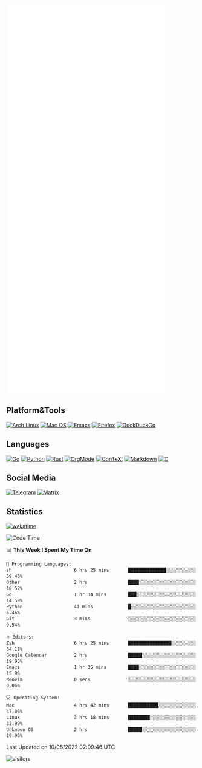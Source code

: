 ![Metrics](https://github.com/SteamedFish/SteamedFish/blob/master/github-metrics.svg)

## Platform&Tools

[![Arch Linux](https://img.shields.io/badge/ArchLinux-1793D1?logo=arch-linux&logoColor=fff&style=flat-square)](https://archlinux.org/)
[![Mac OS](https://img.shields.io/badge/MacOS-000000?style=flat-square&logo=macos&logoColor=F0F0F0)](https://www.apple.com/macos/)
[![Emacs](https://img.shields.io/badge/Emacs-%237F5AB6.svg?&style=flat-square&logo=gnu-emacs&logoColor=white)](https://www.gnu.org/software/emacs/)
[![Firefox](https://img.shields.io/badge/Firefox-FF7139?style=flat-square&logo=Firefox-Browser&logoColor=white)](https://firefox.com/)
[![DuckDuckGo](https://img.shields.io/badge/DuckDuckGo-DE5833?style=flat-square&logo=DuckDuckGo&logoColor=white)](https://duckduckgo.com/)

## Languages

[![Go](https://img.shields.io/badge/Golang-%2300ADD8.svg?style=flat-square&logo=go&logoColor=white)](https://golang.org/)
[![Python](https://img.shields.io/badge/Python-3670A0?style=flat-square&logo=python&logoColor=ffdd54)](https://www.python.org/)
[![Rust](https://img.shields.io/badge/Rust-%23000000.svg?style=flat-square&logo=rust&logoColor=white)](https://www.rust-lang.org/)
[![OrgMode](https://img.shields.io/badge/OrgMode-%23000000.svg?style=flat-square&logo=org&logoColor=white)](https://orgmode.org/)
[![ConTeXt](https://img.shields.io/badge/ConTeXt-%23008080.svg?style=flat-square&logo=latex&logoColor=white)](https://contextgarden.net/)
[![Markdown](https://img.shields.io/badge/MarkDown-%23000000.svg?style=flat-square&logo=markdown&logoColor=white)](https://daringfireball.net/projects/markdown/)
[![C](https://img.shields.io/badge/C-%2300599C.svg?style=flat-square&logo=c&logoColor=white)](https://www.iso.org/standard/74528.html)

## Social Media
[![Telegram](https://img.shields.io/badge/SteamedFish-2CA5E0?style=social&logo=telegram&logoColor=white)](https://t.me/SteamedFish)
[![Matrix](https://img.shields.io/badge/SteamedFish-2CA5E0?style=social&logo=matrix&logoColor=black)](https://matrix.to/#/@i:steamedfish.org)

## Statistics
[![wakatime](https://wakatime.com/badge/user/168280d6-fcf2-4b4f-ad3a-dc4612f35b38.svg)](https://wakatime.com/@168280d6-fcf2-4b4f-ad3a-dc4612f35b38)

<!--START_SECTION:waka-->
![Code Time](http://img.shields.io/badge/Code%20Time-1%2C953%20hrs%2055%20mins-blue)

📊 **This Week I Spent My Time On** 

```text
💬 Programming Languages: 
sh                       6 hrs 25 mins       ██████████████░░░░░░░░░░░   59.46% 
Other                    2 hrs               ████░░░░░░░░░░░░░░░░░░░░░   18.52% 
Go                       1 hr 34 mins        ███░░░░░░░░░░░░░░░░░░░░░░   14.59% 
Python                   41 mins             █░░░░░░░░░░░░░░░░░░░░░░░░   6.46% 
Git                      3 mins              ░░░░░░░░░░░░░░░░░░░░░░░░░   0.54%

🔥 Editors: 
Zsh                      6 hrs 25 mins       ████████████████░░░░░░░░░   64.18% 
Google Calendar          2 hrs               █████░░░░░░░░░░░░░░░░░░░░   19.95% 
Emacs                    1 hr 35 mins        ████░░░░░░░░░░░░░░░░░░░░░   15.8% 
Neovim                   0 secs              ░░░░░░░░░░░░░░░░░░░░░░░░░   0.06%

💻 Operating System: 
Mac                      4 hrs 42 mins       ███████████░░░░░░░░░░░░░░   47.06% 
Linux                    3 hrs 18 mins       ████████░░░░░░░░░░░░░░░░░   32.99% 
Unknown OS               2 hrs               █████░░░░░░░░░░░░░░░░░░░░   19.96%

```


 Last Updated on 10/08/2022 02:09:46 UTC
<!--END_SECTION:waka-->

![visitors](https://visitor-badge.laobi.icu/badge?page_id=SteamedFish.SteamedFish)

